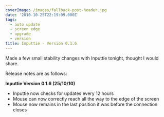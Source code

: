 ```yaml
---
coverImage: /images/fallback-post-header.jpg
date: '2010-10-25T22:19:09.000Z'
tags:
  - auto update
  - screen edge
  - upgrade
  - version
title: Inputtie - Version 0.1.6
---
```


Made a few small stability changes with Inputtie tonight, thought I would share.

<!-- more -->

Release notes are as follows:

**Inputtie Version 0.1.6 (25/10/10)**

- Inputtie now checks for updates every 12 hours
- Mouse can now correctly reach all the way to the edge of the screen
- Mouse now remains in the last position it was before the connection closes
